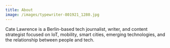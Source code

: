 ```yaml
---
title: About
image: /images/typewriter-801921_1280.jpg
---
```


Cate Lawrence is a Berlin-based tech journalist, writer, and content strategist focused on IoT, mobility, smart cities, emerging technologies, and the relationship between people and tech.
